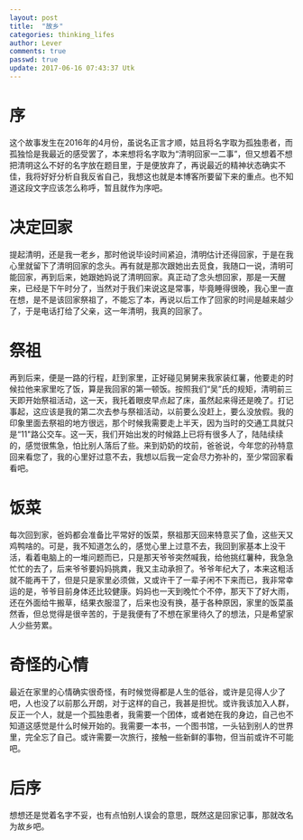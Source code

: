 ```yaml
---
layout: post
title:  "故乡"
categories: thinking_lifes
author: Lever
comments: true
passwd: true
update: 2017-06-16 07:43:37 Utk
---
```


# 序
这个故事发生在2016年的4月份，虽说名正言才顺，姑且将名字取为孤独患者，而孤独恰是我最近的感受罢了，本来想将名字取为“清明回家一二事”，但又想着不想把清明这么不好的名字放在题目里，于是便放弃了，再说最近的精神状态确实不佳，我将好好分析自我反省自己，我想这也就是本博客所要留下来的重点。也不知道这段文字应该怎么称呼，暂且就作为序吧。

<!--more-->
# 决定回家
提起清明，还是我一老乡，那时他说毕设时间紧迫，清明估计还得回家，于是在我心里就留下了清明回家的念头。再有就是那次跟她出去觅食，我随口一说，清明可能回家，再到后来，她跟她妈说了清明回家。真正动了念头想回家，那是一天醒来，已经是下午时分了，当然对于我们来说这是常事，毕竟睡得很晚，我心里一直在想，是不是该回家祭祖了，不能忘了本，再说以后工作了回家的时间是越来越少了，于是电话打给了父亲，这一年清明，我真的回家了。

# 祭祖
再到后来，便是一路的行程，赶到家里，正好碰见舅舅来我家装红薯，他要走的时候拉他来家里吃了饭，算是我回家的第一顿饭。按照我们“吴”氏的规矩，清明前三天即开始祭祖活动，这一天，我托着眼皮早点起了床，虽然起来得还是晚了。打记事起，这应该是我的第二次去参与祭祖活动，以前要么没赶上，要么没放假。我的印象里面去祭祖的地方很远，那个时候我需要走上半天，因为当时的交通工具就只是“11"路公交车。这一天，我们开始出发的时候路上已将有很多人了，陆陆续续的，感觉很焦急，怕比别人落后了些。来到奶奶的坟前，爸爸说，今年您的孙特意回来看您了，我的心里好过意不去，我想以后我一定会尽力弥补的，至少常回家看看吧。

# 饭菜
每次回到家，爸妈都会准备比平常好的饭菜，祭祖那天回来特意买了鱼，这些天又鸡鸭啥的。可是，我不知道怎么的，感觉心里上过意不去，我回到家基本上没干活，看着电脑上的一堆问题而已，只是那天爷爷突然喊我，给他挑红薯种，我急急忙忙的去了，后来爷爷要妈妈挑粪，我又主动承担了。爷爷年纪大了，本来这粗活就不能再干了，但是只是家里必须做，又或许干了一辈子闲不下来而已，我非常幸运的是，爷爷目前身体还比较健康。妈妈也一天到晚忙个不停，那天下了好大雨，还在外面给牛搬草，结果衣服湿了，后来也没有换，基于各种原因，家里的饭菜虽然香，但总觉得是很辛苦的，于是我便有了不想在家里待久了的想法，只是希望家人少些劳累。

# 奇怪的心情
最近在家里的心情确实很奇怪，有时候觉得都是人生的低谷，或许是见得人少了吧，人也没了以前那么开朗，对于这样的自己，我甚是担忧。或许我该加入人群，反正一个人，就是一个孤独患者，我需要一个团体，或者她在我的身边，自己也不知道这感觉是什么时候开始的。我需要一本书，一个图书馆，一头钻到别人的世界里，完全忘了自己。或许需要一次旅行，接触一些新鲜的事物，但当前或许不可能吧。

# 后序
想想还是觉着名字不妥，也有点怕别人误会的意思，既然这是回家记事，那就改名为故乡吧。
